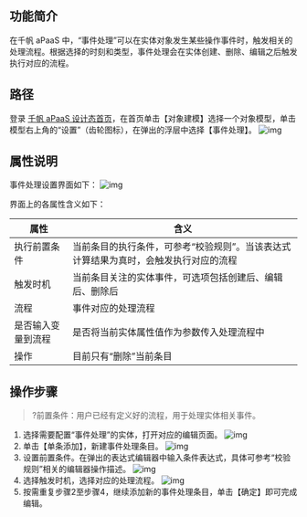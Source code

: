 ## 功能简介
在千帆 aPaaS 中，“事件处理”可以在实体对象发生某些操作事件时，触发相关的处理流程。根据选择的时刻和类型，事件处理会在实体创建、删除、编辑之后触发执行对应的流程。

## 路径
登录 [千帆 aPaaS 设计态首页](https://apaas.cloud.tencent.com/)，在首页单击【对象建模】选择一个对象模型，单击模型右上角的“设置”（齿轮图标），在弹出的浮层中选择【事件处理】。
![img](https://main.qcloudimg.com/raw/b215d994c2941481efcfe29c5603cccd.png)        

## 属性说明
事件处理设置界面如下：
![img](https://main.qcloudimg.com/raw/66ebe2936ef04e95ddfd02f284349649.png)        

界面上的各属性含义如下：

| 属性               | 含义                                                         |
| ------------------ | ------------------------------------------------------------ |
| 执行前置条件       | 当前条目的执行条件，可参考“校验规则”。当该表达式计算结果为真时，会触发执行对应的流程 |
| 触发时机           | 当前条目关注的实体事件，可选项包括创建后、编辑后、删除后     |
| 流程               | 事件对应的处理流程                                           |
| 是否输入变量到流程 | 是否将当前实体属性值作为参数传入处理流程中                   |
| 操作               | 目前只有“删除”当前条目                                       |

## 操作步骤
>?前置条件：用户已经有定义好的流程，用于处理实体相关事件。

1. 选择需要配置“事件处理”的实体，打开对应的编辑页面。   ![img](https://main.qcloudimg.com/raw/fe143f512c1a62b953ab326c8f81160f.png)        
2. 单击【单条添加】，新建事件处理条目。
![img](https://main.qcloudimg.com/raw/02b3e9b796eb982eba8400bc53a5cfc8.png)        
3. 设置前置条件。在弹出的表达式编辑器中输入条件表达式，具体可参考“校验规则”相关的编辑器操作描述。
![img](https://main.qcloudimg.com/raw/8cd304e70056bed9ad7473f46b48d864.png)        
4. 选择触发时机，选择对应的处理流程。
![img](https://main.qcloudimg.com/raw/d2d68562653ff7b62ee2a1de430febc0.png)        
5. 按需重复步骤2至步骤4，继续添加新的事件处理条目，单击【确定】即可完成编辑。
